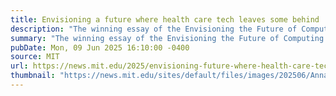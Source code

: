```yaml
---
title: Envisioning a future where health care tech leaves some behind
description: "The winning essay of the Envisioning the Future of Computing Prize puts health care disparities at the forefront."
summary: "The winning essay of the Envisioning the Future of Computing Prize puts health care disparities at the forefront."
pubDate: Mon, 09 Jun 2025 16:10:00 -0400
source: MIT
url: https://news.mit.edu/2025/envisioning-future-where-health-care-tech-leaves-some-behind-0609
thumbnail: "https://news.mit.edu/sites/default/files/images/202506/Annaliese%20statue%20crop_v2.jpg"
---
```


